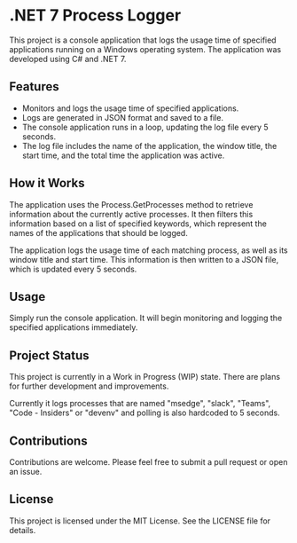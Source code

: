 # .NET 7 Process Logger

This project is a console application that logs the usage time of specified applications running on a Windows operating system. The application was developed using C# and .NET 7.

## Features

- Monitors and logs the usage time of specified applications.
- Logs are generated in JSON format and saved to a file.
- The console application runs in a loop, updating the log file every 5 seconds.
- The log file includes the name of the application, the window title, the start time, and the total time the application was active.

## How it Works

The application uses the Process.GetProcesses method to retrieve information about the currently active processes. It then filters this information based on a list of specified keywords, which represent the names of the applications that should be logged.

The application logs the usage time of each matching process, as well as its window title and start time. This information is then written to a JSON file, which is updated every 5 seconds.

## Usage

Simply run the console application. It will begin monitoring and logging the specified applications immediately.

## Project Status

This project is currently in a Work in Progress (WIP) state. There are plans for further development and improvements.

Currently it logs processes that are named "msedge", "slack", "Teams", "Code - Insiders" or "devenv" and polling is also hardcoded to 5 seconds.

## Contributions

Contributions are welcome. Please feel free to submit a pull request or open an issue.

## License

This project is licensed under the MIT License. See the LICENSE file for details.
